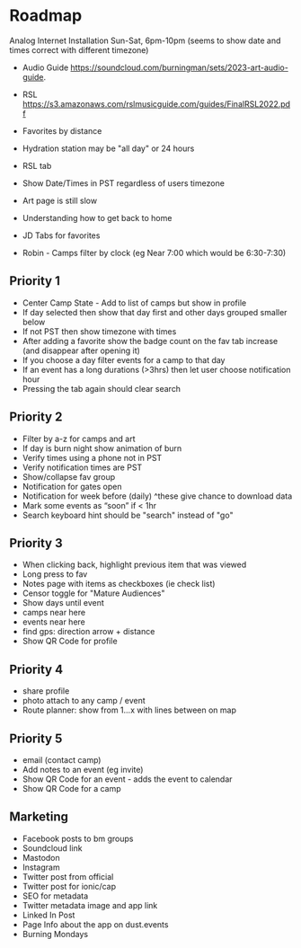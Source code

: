 # Roadmap

Analog Internet Installation
Sun-Sat, 6pm-10pm (seems to show date and times correct with different timezone)
- Audio Guide https://soundcloud.com/burningman/sets/2023-art-audio-guide.
- RSL https://s3.amazonaws.com/rslmusicguide.com/guides/FinalRSL2022.pdf
- Favorites by distance
- Hydration station may be "all day" or 24 hours
- RSL tab

- Show Date/Times in PST regardless of users timezone
- Art page is still slow
- Understanding how to get back to home
- JD Tabs for favorites
- Robin - Camps filter by clock (eg Near 7:00 which would be 6:30-7:30)

## Priority 1
- Center Camp State - Add to list of camps but show in profile
- If day selected then show that day first and other days grouped smaller below
- If not PST then show timezone with times
- After adding a favorite show the badge count on the fav tab increase (and disappear after opening it)
- If you choose a day filter events for a camp to that day
- If an event has a long durations (>3hrs) then let user choose notification hour
- Pressing the tab again should clear search

## Priority 2
- Filter by a-z for camps and art
- If day is burn night show animation of burn
- Verify times using a phone not in PST
- Verify notification times are PST
- Show/collapse fav group
- Notification for gates open
- Notification for week before (daily) ^these give chance to download data
- Mark some events as “soon” if < 1hr
- Search keyboard hint should be "search" instead of "go"

## Priority 3
- When clicking back, highlight previous item that was viewed
- Long press to fav
- Notes page with items as checkboxes (ie check list)
- Censor toggle for "Mature Audiences"
- Show days until event
- camps near here
- events near here
- find gps: direction arrow + distance
- Show QR Code for profile

## Priority 4
- share profile
- photo attach to any camp / event
- Route planner: show from 1...x with lines between on map

## Priority 5
- email (contact camp)
- Add notes to an event (eg invite)
- Show QR Code for an event - adds the event to calendar
- Show QR Code for a camp

## Marketing
- Facebook posts to bm groups
- Soundcloud link
- Mastodon
- Instagram
- Twitter post from official
- Twitter post for ionic/cap
- SEO for metadata
- Twitter metadata image and app link
- Linked In Post
- Page Info about the app on dust.events
- Burning Mondays